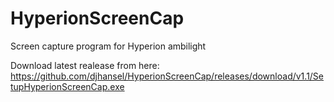 # HyperionScreenCap
Screen capture program for Hyperion ambilight

Download latest realease from here: https://github.com/djhansel/HyperionScreenCap/releases/download/v1.1/SetupHyperionScreenCap.exe
